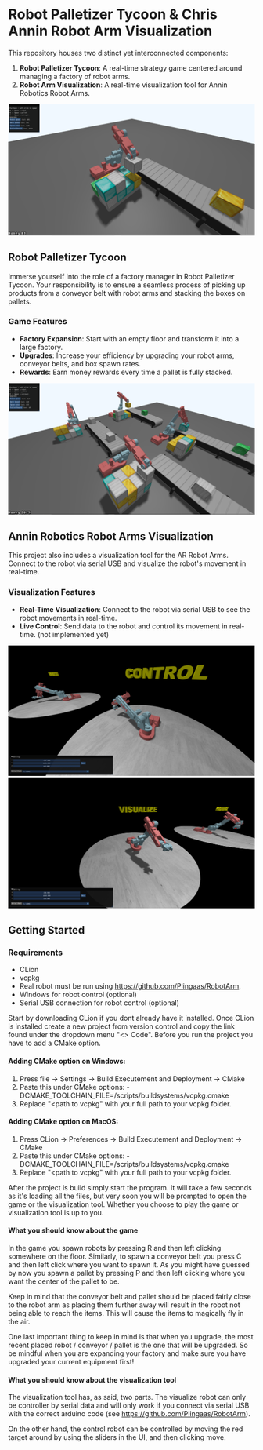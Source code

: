 # Robot Palletizer Tycoon & Chris Annin Robot Arm Visualization

This repository houses two distinct yet interconnected components:

1. **Robot Palletizer Tycoon**: A real-time strategy game centered around managing a factory of robot arms.
2. **Robot Arm Visualization**: A real-time visualization tool for Annin Robotics Robot Arms.

![Screenshot of the game](resources/images/game.png)

## Robot Palletizer Tycoon

Immerse yourself into the role of a factory manager in Robot Palletizer Tycoon. 
Your responsibility is to ensure a seamless process of picking up 
products from a conveyor belt with robot arms and stacking the boxes on pallets.

### Game Features

- **Factory Expansion**: Start with an empty floor and transform it into a large factory.
- **Upgrades**: Increase your efficiency by upgrading your robot arms, conveyor belts, and box spawn rates.
- **Rewards**: Earn money rewards every time a pallet is fully stacked.

![photo: A robot working in the factory](resources/images/game2.png)

## Annin Robotics Robot Arms Visualization

This project also includes a visualization tool for the AR Robot Arms. Connect to the robot via serial USB and visualize the robot's movement in real-time.

### Visualization Features

- **Real-Time Visualization**: Connect to the robot via serial USB to see the robot movements in real-time.
- **Live Control**: Send data to the robot and control its movement in real-time. (not implemented yet)

![photo: Annin Robotics Robot Arm Visualization](resources/images/controller.png)
![photo: Annin Robotics Robot Arm Visualization](resources/images/visualize.png)

## Getting Started

### Requirements
- CLion
- vcpkg
- Real robot must be run using https://github.com/Plingaas/RobotArm.
- Windows for robot control (optional)
- Serial USB connection for robot control (optional)

Start by downloading CLion if you dont already have it installed. Once CLion is installed
create a new project from version control and copy the link found under the dropdown menu "<> Code".
Before you run the project you have to add a CMake option.

#### Adding CMake option on Windows:
1. Press file -> Settings -> Build Executement and Deployment -> CMake
2. Paste this under CMake options: -DCMAKE_TOOLCHAIN_FILE=<path to vcpkg>/scripts/buildsystems/vcpkg.cmake
3. Replace "<path to vcpkg" with your full path to your vcpkg folder.

#### Adding CMake option on MacOS:
1. Press CLion -> Preferences -> Build Executement and Deployment -> CMake
2. Paste this under CMake options: -DCMAKE_TOOLCHAIN_FILE=<path to vcpkg>/scripts/buildsystems/vcpkg.cmake
3. Replace "<path to vcpkg" with your full path to your vcpkg folder.

After the project is build simply start the program. It will take a few seconds as
it's loading all the files, but very soon you will be prompted to open the game or the visualization tool.
Whether you choose to play the game or visualization tool is up to you.

#### What you should know about the game
In the game you spawn robots by pressing R and then left clicking somewhere on the floor.
Similarly, to spawn a conveyor belt you press C and then left click where you want to spawn it.
As you might have guessed by now you spawn a pallet by pressing P and then left clicking where you want
the center of the pallet to be.

Keep in mind that the conveyor belt and pallet should be placed fairly close to the robot arm
as placing them further away will result in the robot not being able to reach the items. This will
cause the items to magically fly in the air.

One last important thing to keep in mind is that when you upgrade, the most recent placed
robot / conveyor / pallet is the one that will be upgraded. So be mindful when you are expanding
your factory and make sure you have upgraded your current equipment first!

#### What you should know about the visualization tool
The visualization tool has, as said, two parts. The visualize robot can only be controller
by serial data and will only work if you connect via serial USB with the correct arduino code (see https://github.com/Plingaas/RobotArm).

On the other hand, the control robot can be controlled by moving the red target around by using the
sliders in the UI, and then clicking move.